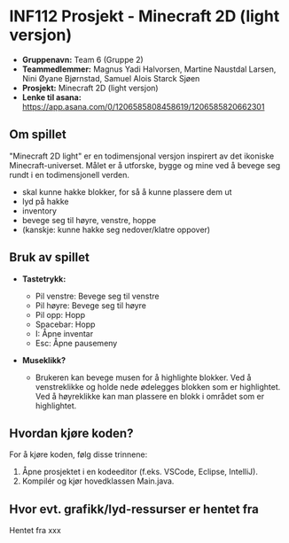 # INF112 Prosjekt - Minecraft 2D (light versjon)

- **Gruppenavn:** Team 6 (Gruppe 2)
- **Teammedlemmer:** Magnus Yadi Halvorsen, Martine Naustdal Larsen, Nini Øyane Bjørnstad, Samuel Alois Starck Sjøen
- **Prosjekt:** Minecraft 2D (light versjon)
- **Lenke til asana:** https://app.asana.com/0/1206585808458619/1206585820662301

## Om spillet
"Minecraft 2D light" er en todimensjonal versjon inspirert av det ikoniske Minecraft-universet. Målet er å utforske, bygge og mine ved å bevege seg rundt i en todimensjonell verden. 

- skal kunne hakke blokker, for så å kunne plassere dem ut
- lyd på hakke
- inventory
- bevege seg til høyre, venstre, hoppe
- (kanskje: kunne hakke seg nedover/klatre oppover)

## Bruk av spillet
- **Tastetrykk:**
  - Pil venstre: Bevege seg til venstre
  - Pil høyre: Bevege seg til høyre
  - Pil opp: Hopp
  - Spacebar: Hopp
  - I: Åpne inventar
  - Esc: Åpne pausemeny

- **Museklikk?**
  - Brukeren kan bevege musen for å highlighte blokker. Ved å venstreklikke og holde nede ødelegges blokken som er highlightet. Ved å høyreklikke kan man plassere en blokk i området som er highlightet.

## Hvordan kjøre koden?
For å kjøre koden, følg disse trinnene:

1. Åpne prosjektet i en kodeeditor (f.eks. VSCode, Eclipse, IntelliJ).
2. Kompilér og kjør hovedklassen Main.java.

## Hvor evt. grafikk/lyd-ressurser er hentet fra

Hentet fra xxx